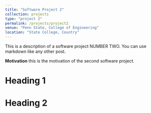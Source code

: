 ```yaml
---
title: "Software Project 2"
collection: projects
type: "project 2"
permalink: /projects/project2
venue: "Penn State, College of Engineering"
location: "State College, Country"
---
```


This is a description of a software project NUMBER TWO. You can use markdown like any other post.

**Motivation**
this is the motivation of the second software project.

Heading 1
======

Heading 2
======
